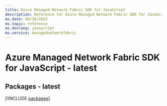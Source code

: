 ```yaml
---
title: Azure Managed Network Fabric SDK for JavaScript
description: Reference for Azure Managed Network Fabric SDK for JavaScript
ms.date: 09/30/2025
ms.topic: reference
ms.devlang: javascript
ms.service: managednetworkfabric
---
```

# Azure Managed Network Fabric SDK for JavaScript - latest
## Packages - latest
[!INCLUDE [packages](managed-network-fabric-index.md)]